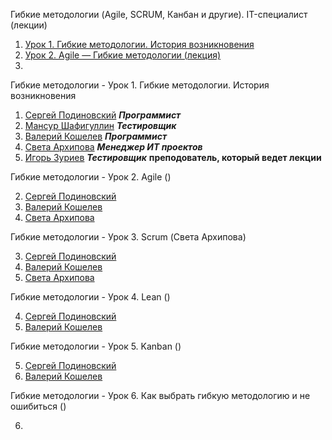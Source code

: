 Гибкие методологии (Agile, SCRUM, Канбан и другие). IT-специалист (лекции)
1. [Урок 1. Гибкие методологии. История возникновения](https://youtu.be/d1pIAfxMHMQ)
2. [Урок 2. Agile — Гибкие методологии (лекция)](https://youtu.be/5JI37uSRs4U)
3. 

Гибкие методологии - Урок 1. Гибкие методологии. История возникновения

1. [Сергей Подиновский](https://youtu.be/bgcSrjF8ZBU) ***Программист***
1. [Мансур Шафигуллин](https://youtu.be/-64fjyHunbY) ***Тестировщик***
1. [Валерий Кошелев](https://youtu.be/tZ0qedX4OrE) ***Программист***
1. [Света Архипова](https://youtu.be/g3bVUQ6ZFIw) ***Менеджер ИТ проектов***
1. [Игорь Зуриев](https://youtu.be/cnEeySSv7ms) ***Тестировщик*** **преподователь, который ведет лекции**


Гибкие методологии - Урок 2. Agile ()

2. [Сергей Подиновский](https://youtu.be/xqMp9Ym9Il0)
2. [Валерий Кошелев](https://youtu.be/66idp3oybas)
2. [Света Архипова](https://youtu.be/m0x7tcPRFCY)


Гибкие методологии - Урок 3. Scrum (Света Архипова)

3. [Сергей Подиновский](https://youtu.be/7qpPE-uLu4w)
3. [Валерий Кошелев](https://youtu.be/7JqNzudvdss)
3. [Света Архипова](https://youtu.be/Rs6EB7kin04)

Гибкие методологии - Урок 4. Lean ()

4. [Сергей Подиновский](https://youtu.be/DBSnePcTTZs)
4. [Валерий Кошелев](https://youtu.be/lij3M3nFDmU)


Гибкие методологии - Урок 5. Kanban ()

5. [Сергей Подиновский](https://youtu.be/djIV1vmjtIA)
5. [Валерий Кошелев](https://youtu.be/R64W81hLC8g)

Гибкие методологии - Урок 6. Как выбрать гибкую методологию и не ошибиться ()

6. 

